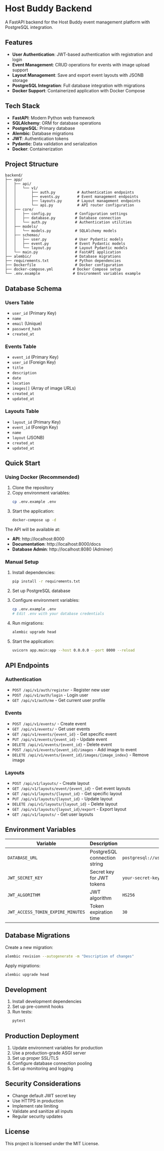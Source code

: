 # Host Buddy Backend

A FastAPI backend for the Host Buddy event management platform with PostgreSQL integration.

## Features

- **User Authentication**: JWT-based authentication with registration and login
- **Event Management**: CRUD operations for events with image upload support
- **Layout Management**: Save and export event layouts with JSONB storage
- **PostgreSQL Integration**: Full database integration with migrations
- **Docker Support**: Containerized application with Docker Compose

## Tech Stack

- **FastAPI**: Modern Python web framework
- **SQLAlchemy**: ORM for database operations
- **PostgreSQL**: Primary database
- **Alembic**: Database migrations
- **JWT**: Authentication tokens
- **Pydantic**: Data validation and serialization
- **Docker**: Containerization

## Project Structure

```
backend/
├── app/
│   ├── api/
│   │   └── v1/
│   │       ├── auth.py          # Authentication endpoints
│   │       ├── events.py        # Event management endpoints
│   │       ├── layouts.py       # Layout management endpoints
│   │       └── api.py           # API router configuration
│   ├── core/
│   │   ├── config.py           # Configuration settings
│   │   ├── database.py         # Database connection
│   │   └── auth.py             # Authentication utilities
│   ├── models/
│   │   └── models.py           # SQLAlchemy models
│   ├── schemas/
│   │   ├── user.py             # User Pydantic models
│   │   ├── event.py            # Event Pydantic models
│   │   └── layout.py           # Layout Pydantic models
│   └── main.py                 # FastAPI application
├── alembic/                    # Database migrations
├── requirements.txt            # Python dependencies
├── Dockerfile                  # Docker configuration
├── docker-compose.yml         # Docker Compose setup
└── .env.example               # Environment variables example
```

## Database Schema

### Users Table
- `user_id` (Primary Key)
- `name`
- `email` (Unique)
- `password_hash`
- `created_at`

### Events Table
- `event_id` (Primary Key)
- `user_id` (Foreign Key)
- `title`
- `description`
- `date`
- `location`
- `images[]` (Array of image URLs)
- `created_at`
- `updated_at`

### Layouts Table
- `layout_id` (Primary Key)
- `event_id` (Foreign Key)
- `name`
- `layout` (JSONB)
- `created_at`
- `updated_at`

## Quick Start

### Using Docker (Recommended)

1. Clone the repository
2. Copy environment variables:
   ```bash
   cp .env.example .env
   ```
3. Start the application:
   ```bash
   docker-compose up -d
   ```

The API will be available at:
- **API**: http://localhost:8000
- **Documentation**: http://localhost:8000/docs
- **Database Admin**: http://localhost:8080 (Adminer)

### Manual Setup

1. Install dependencies:
   ```bash
   pip install -r requirements.txt
   ```

2. Set up PostgreSQL database

3. Configure environment variables:
   ```bash
   cp .env.example .env
   # Edit .env with your database credentials
   ```

4. Run migrations:
   ```bash
   alembic upgrade head
   ```

5. Start the application:
   ```bash
   uvicorn app.main:app --host 0.0.0.0 --port 8000 --reload
   ```

## API Endpoints

### Authentication
- `POST /api/v1/auth/register` - Register new user
- `POST /api/v1/auth/login` - Login user
- `GET /api/v1/auth/me` - Get current user profile

### Events
- `POST /api/v1/events/` - Create event
- `GET /api/v1/events/` - Get user events
- `GET /api/v1/events/{event_id}` - Get specific event
- `PUT /api/v1/events/{event_id}` - Update event
- `DELETE /api/v1/events/{event_id}` - Delete event
- `POST /api/v1/events/{event_id}/images` - Add image to event
- `DELETE /api/v1/events/{event_id}/images/{image_index}` - Remove image

### Layouts
- `POST /api/v1/layouts/` - Create layout
- `GET /api/v1/layouts/event/{event_id}` - Get event layouts
- `GET /api/v1/layouts/{layout_id}` - Get specific layout
- `PUT /api/v1/layouts/{layout_id}` - Update layout
- `DELETE /api/v1/layouts/{layout_id}` - Delete layout
- `GET /api/v1/layouts/{layout_id}/export` - Export layout
- `GET /api/v1/layouts/` - Get user layouts

## Environment Variables

| Variable | Description | Default |
|----------|-------------|---------|
| `DATABASE_URL` | PostgreSQL connection string | `postgresql://username:password@localhost:5432/hostbuddy` |
| `JWT_SECRET_KEY` | Secret key for JWT tokens | `your-secret-key-here` |
| `JWT_ALGORITHM` | JWT algorithm | `HS256` |
| `JWT_ACCESS_TOKEN_EXPIRE_MINUTES` | Token expiration time | `30` |

## Database Migrations

Create a new migration:
```bash
alembic revision --autogenerate -m "Description of changes"
```

Apply migrations:
```bash
alembic upgrade head
```

## Development

1. Install development dependencies
2. Set up pre-commit hooks
3. Run tests:
   ```bash
   pytest
   ```

## Production Deployment

1. Update environment variables for production
2. Use a production-grade ASGI server
3. Set up proper SSL/TLS
4. Configure database connection pooling
5. Set up monitoring and logging

## Security Considerations

- Change default JWT secret key
- Use HTTPS in production
- Implement rate limiting
- Validate and sanitize all inputs
- Regular security updates

## License

This project is licensed under the MIT License.